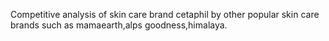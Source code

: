 Competitive analysis of skin care brand cetaphil by other popular skin care brands such as mamaearth,alps goodness,himalaya.
